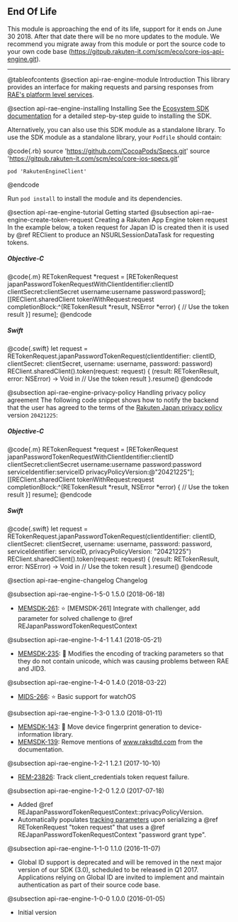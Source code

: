 ## End Of Life
This module is approaching the end of its life, support for it ends on June 30 2018. After that date there will be no more updates to the module. We recommend you migrate away from this module or port the source code to your own code base (https://gitpub.rakuten-it.com/scm/eco/core-ios-api-engine.git).

---

@tableofcontents
@section api-rae-engine-module Introduction
This library provides an interface for making requests and parsing responses from [RAE's platform level services](https://confluence.rakuten-it.com/confluence/display/RAED/Platform).

@section api-rae-engine-installing Installing
See the [Ecosystem SDK documentation](/ios-sdk/sdk-latest/#introduction) for a detailed step-by-step guide to installing the SDK.

Alternatively, you can also use this SDK module as a standalone library. To use the SDK module as a standalone library, your `Podfile` should contain:

@code{.rb}
    source 'https://github.com/CocoaPods/Specs.git'
    source 'https://gitpub.rakuten-it.com/scm/eco/core-ios-specs.git'

    pod 'RakutenEngineClient'
@endcode

Run `pod install` to install the module and its dependencies.

@section api-rae-engine-tutorial Getting started
@subsection api-rae-engine-create-token-request Creating a Rakuten App Engine token request
In the example below, a token request for Japan ID is created then it is used by @ref REClient to produce an NSURLSessionDataTask for requesting tokens.

##### Objective-C

@code{.m}
    RETokenRequest *request = [RETokenRequest japanPasswordTokenRequestWithClientIdentifier:clientID
                                                                               clientSecret:clientSecret
                                                                                   username:username
                                                                                   password:password];
    [[REClient.sharedClient tokenWithRequest:request
                             completionBlock:^(RETokenResult *result, NSError *error) {
        // Use the token result
    }] resume];
@endcode

##### Swift

@code{.swift}
    let request = RETokenRequest.japanPasswordTokenRequest(clientIdentifier: clientID,
                                                               clientSecret: clientSecret,
                                                                   username: username,
                                                                   password: password)
    REClient.sharedClient().token(request: request) {
        (result: RETokenResult, error: NSError) -> Void in
        // Use the token result
    }.resume()
@endcode

@subsection api-rae-engine-privacy-policy Handling privacy policy agreement
The following code snippet shows how to notify the backend that the user has agreed to the terms of
the [Rakuten Japan privacy policy](https://privacy.rakuten.co.jp) version `20421225`:

##### Objective-C

@code{.m}
    RETokenRequest *request = [RETokenRequest japanPasswordTokenRequestWithClientIdentifier:clientID
                                                                               clientSecret:clientSecret
                                                                                   username:username
                                                                                   password:password
                                                                          serviceIdentifier:serviceID
                                                                       privacyPolicyVersion:@"20421225"];
    [[REClient.sharedClient tokenWithRequest:request
                             completionBlock:^(RETokenResult *result, NSError *error) {
        // Use the token result
    }] resume];
@endcode

##### Swift

@code{.swift}
    let request = RETokenRequest.japanPasswordTokenRequest(clientIdentifier: clientID,
                                                               clientSecret: clientSecret,
                                                                   username: username,
                                                                   password: password,
                                                          serviceIdentifier: serviceID,
                                                       privacyPolicyVersion: "20421225")
    REClient.sharedClient().token(request: request) {
        (result: RETokenResult, error: NSError) -> Void in
        // Use the token result
    }.resume()
@endcode

@section api-rae-engine-changelog Changelog

@subsection api-rae-engine-1-5-0 1.5.0 (2018-06-18)

* [MEMSDK-261](https://jira.rakuten-it.com/jira/browse/MEMSDK-261): ⭐️ [MEMSDK-261] Integrate with challenger, add parameter for solved challenge to @ref REJapanPasswordTokenRequestContext

@subsection api-rae-engine-1-4-1 1.4.1 (2018-05-21)

* [MEMSDK-235](https://jira.rakuten-it.com/jira/browse/MEMSDK-235): 🐛 Modifies the encoding of tracking parameters so that they do not contain unicode, which was causing problems between RAE and JID3.

@subsection api-rae-engine-1-4-0 1.4.0 (2018-03-22)

* [MIDS-266](https://jira.rakuten-it.com/jira/browse/MIDS-266): ⭐️ Basic support for watchOS

@subsection api-rae-engine-1-3-0 1.3.0 (2018-01-11)

* [MEMSDK-143](https://jira.rakuten-it.com/jira/browse/MEMSDK-143): 🚚 Move device fingerprint generation to device-information library.
* [MEMSDK-139](https://jira.rakuten-it.com/jira/browse/MEMSDK-139): Remove mentions of www.raksdtd.com from the documentation.

@subsection api-rae-engine-1-2-1 1.2.1 (2017-10-10)

* [REM-23826](https://jira.rakuten-it.com/jira/browse/REM-23826): Track client_credentials token request failure.

@subsection api-rae-engine-1-2-0 1.2.0 (2017-07-18)

* Added @ref REJapanPasswordTokenRequestContext::privacyPolicyVersion.
* Automatically populates [tracking parameters](https://confluence.rakuten-it.com/confluence/display/RAED/password#password-RequestParameters) upon serializing a @ref RETokenRequest "token request" that uses a @ref REJapanPasswordTokenRequestContext "password grant type".

@subsection api-rae-engine-1-1-0 1.1.0 (2016-11-07)

* Global ID support is deprecated and will be removed in the next major version of our SDK (3.0), scheduled to be released in Q1 2017. Applications relying on Global ID are invited to implement and maintain authentication as part of their source code base.

@subsection api-rae-engine-1-0-0 1.0.0 (2016-01-05)

* Initial version

